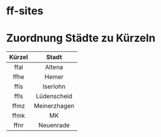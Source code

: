 # ff-sites

# Zuordnung Städte zu Kürzeln

| Kürzel | Stadt |
|:------:|:-----:|
| ffal | Altena |
| ffhe | Hemer |
| ffis | Iserlohn |
| ffls | Lüdenscheid |
| ffmz | Meinerzhagen |
| ffmk | MK |
| ffnr | Neuenrade |


